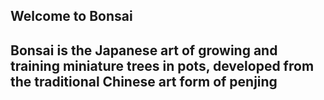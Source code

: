 Welcome to Bonsai
-----------------------------------
Bonsai is the Japanese art of growing and training miniature trees in pots, developed from the traditional Chinese art form of penjing
----------------------------------------